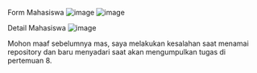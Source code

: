 Form Mahasiswa
![image](https://github.com/user-attachments/assets/0fa08654-9e54-4931-8154-e99bd9f5de95)
![image](https://github.com/user-attachments/assets/04edd34a-46ea-4ee3-bde7-4b31be7abfac)


Detail Mahasiswa
![image](https://github.com/user-attachments/assets/58d12575-5db0-4a9f-9a8c-13b9aa069102)

Mohon maaf sebelumnya mas, saya melakukan kesalahan saat menamai repository dan baru menyadari saat akan mengumpulkan tugas di pertemuan 8.
